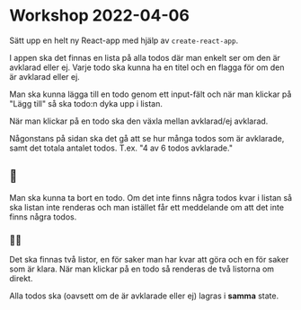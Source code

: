 # Workshop 2022-04-06

Sätt upp en helt ny React-app med hjälp av `create-react-app`.

I appen ska det finnas en lista på alla todos där man enkelt ser om den är avklarad eller ej. Varje todo ska kunna ha en titel och en flagga för om den är avklarad eller ej.

Man ska kunna lägga till en todo genom ett input-fält och när man klickar på "Lägg till" så ska todo:n dyka upp i listan.

När man klickar på en todo ska den växla mellan avklarad/ej avklarad.

Någonstans på sidan ska det gå att se hur många todos som är avklarade, samt det totala antalet todos. T.ex. "4 av 6 todos avklarade."

## 🌟

Man ska kunna ta bort en todo. Om det inte finns några todos kvar i listan så ska listan inte renderas och man istället får ett meddelande om att det inte finns några todos.

### 🌟🌟

Det ska finnas två listor, en för saker man har kvar att göra och en för saker som är klara. När man klickar på en todo så renderas de två listorna om direkt.

Alla todos ska (oavsett om de är avklarade eller ej) lagras i **samma** state.
